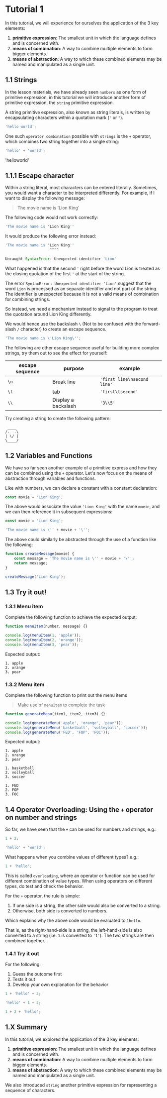 # Tutorial 1

In this tutorial, we will experience for ourselves the application of the 3 key elements:

1. **primitive expression**: The smallest unit in which the language defines and is concerned with.
2. **means of combination**: A way to combine multiple elements to form bigger elements.
3. **means of abstraction**: A way to which these combined elements may be named and manipulated as a single unit.

## 1.1 Strings

In the lesson materials, we have already seen `numbers` as one form of primitive expression, in this tutorial we will introduce another form of primitive expression, the `string` primitive expression.

A string primitive expression, also known as string literals, is written by encapsulating characters within a quotation mark (`'` or `"`).

```js
'hello world';
```

One such `operator combination` possible with `strings` is the `+` operator, which combines two string together into a single string:

```js
'hello' + 'world';
```

'helloworld'

## 1.1.1 Escape character

Within a string literal, most characters can be entered literally. Sometimes, you would want a character to be interpreted differently. For example, if I want to display the following message:

> The movie name is 'Lion King'

The following code would not work correctly:

```js
'The movie name is 'Lion King''
```

It would produce the following error instead:

```js
'The movie name is 'Lion King''
                    ^^^^

Uncaught SyntaxError: Unexpected identifier 'Lion'
```

What happened is that the second `'` right before the word Lion is treated as the closing quotation of the first `'` at the start of the string.

The error `SyntaxError: Unexpected identifier 'Lion'` suggest that the word `Lion` is processed as an separate identifier and not part of the string. The identifier is unexpected because it is not a valid means of combination for combining strings.

So instead, we need a mechanism instead to signal to the program to treat the quotation around Lion King differently.

We would hence use the backslash `\` (Not to be confused with the forward-slash `/` character) to create an escape sequence.

<!-- prettier-ignore -->
```js
'The movie name is \'Lion King\'';
```

The following are other escape sequence useful for building more complex strings, try them out to see the effect for yourself:

| escape sequence | purpose             | example                     |
| --------------- | ------------------- | --------------------------- |
| `\n`            | Break line          | `'first line\nsecond line'` |
| `\t`            | tab                 | `'first\tsecond'`           |
| `\\`            | Display a backslash | `'3\\5'`                    |

Try creating a string to create the following pattern:

```
 ____
/.  .\
| \/ |
\____/
```

## 1.2 Variables and Functions

We have so far seen another example of a primitive express and how they can be combined using the `+` operator. Let's now focus on the means of abstraction through variables and functions.

Like with numbers, we can declare a constant with a constant declaration:

```js
const movie = 'Lion King';
```

The above would associate the value `'Lion King'` with the name `movie`, and we can then reference it in subsequent expressions:

<!-- prettier-ignore -->
```js
const movie = 'Lion King';

'The movie name is \'' + movie + '\'';
```

The above could similarly be abstracted through the use of a function like the following:

<!-- prettier-ignore -->
```js
function createMessage(movie) {
    const message = 'The movie name is \'' + movie + '\'';
    return message;
}

createMessage('Lion King');
```

## 1.3 Try it out!

### 1.3.1 Menu item

Complete the following function to achieve the expected output:

```js
function menuItem(number, message) {}

console.log(menuItem(1, 'apple'));
console.log(menuItem(2, 'orange'));
console.log(menuItem(3, 'pear'));
```

Expected output:

```
1. apple
2. orange
3. pear
```

### 1.3.2 Menu item

Complete the following function to print out the menu items

> Make use of `menuItem` to complete the task

```js
function generateMenu(item1, item2, item3) {}

console.log(generateMenu('apple', 'orange', 'pear'));
console.log(generateMenu('basketball', 'volleyball', 'soccer'));
console.log(generateMenu('FED', 'FOP', 'FOC'));
```

Expected output:

```
1. apple
2. orange
3. pear

1. basketball
2. volleyball
3. soccer

1. FED
2. FOP
3. FOC
```

## 1.4 Operator Overloading: Using the `+` operator on number and strings

So far, we have seen that the `+` can be used for numbers and strings, e.g.:

```js
1 + 2;

'hello' + 'world';
```

What happens when you combine values of different types? e.g.:

```js
1 + 'hello';
```

This is called `overloading`, where an operator or function can be used for different combination of value types. When using operators on different types, do test and check the behavior.

For the `+` operator, the rule is simple:

1. If one side is a string, the other side would also be converted to a string.
2. Otherwise, both side is converted to numbers.

Which explains why the above code would be evaluated to `1hello`.

That is, as the right-hand-side is a string, the left-hand-side is also converted to a string (i.e. `1` is converted to `'1'`). The two strings are then combined together.

### 1.4.1 Try it out

For the following:

1. Guess the outcome first
2. Tests it out
3. Develop your own explanation for the behavior

```js
1 + 'hello' + 2;
```

```js
'hello' + 1 + 2;
```

```js
1 + 2 + 'hello';
```

## 1.X Summary

In this tutorial, we explored the application of the 3 key elements:

1. **primitive expression**: The smallest unit in which the language defines and is concerned with.
2. **means of combination**: A way to combine multiple elements to form bigger elements.
3. **means of abstraction**: A way to which these combined elements may be named and manipulated as a single unit.

We also introduced `string` another primitive expression for representing a sequence of characters.
